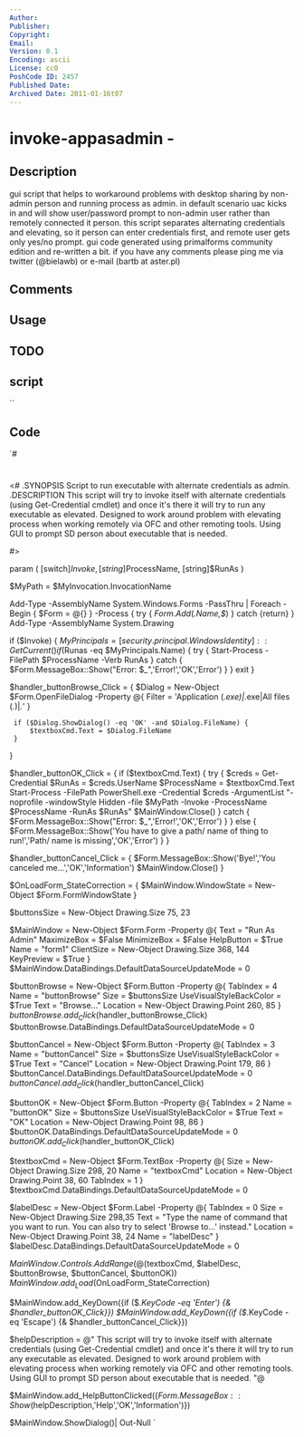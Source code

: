 ```yaml
---
Author: 
Publisher: 
Copyright: 
Email: 
Version: 0.1
Encoding: ascii
License: cc0
PoshCode ID: 2457
Published Date: 
Archived Date: 2011-01-16t07
---
```


# invoke-appasadmin - 

## Description

gui script that helps to workaround problems with desktop sharing by non-admin person and running process as admin. in default scenario uac kicks in and will show user/password prompt to non-admin user rather than remotely connected it person. this script separates alternating credentials and elevating, so it person can enter credentials first, and remote user gets only yes/no prompt. gui code generated using primalforms community edition and re-written a bit. if you have any comments please ping me via twitter (@bielawb) or e-mail (bartb at aster.pl)

## Comments



## Usage



## TODO



## script

``

## Code

`#
 #
 
 <#
     .SYNOPSIS
         Script to run executable with alternate credentials as admin.
     .DESCRIPTION
         This script will try to invoke itself with alternate credentials (using Get-Credential cmdlet) and once it's there it will try to run any executable as elevated.
         Designed to work around problem with elevating process when working remotely via OFC and other remoting tools.
         Using GUI to prompt SD person about executable that is needed.
 
 
 #>
 
 param (
     [switch]$Invoke,
     [string]$ProcessName,
     [string]$RunAs
 )
 
 $MyPath = $MyInvocation.InvocationName
 
 Add-Type -AssemblyName System.Windows.Forms -PassThru | Foreach -Begin { $Form = @{} } -Process { try { $Form.Add($_.Name,$_) } catch {return} }
 Add-Type -AssemblyName System.Drawing
 
 if ($Invoke) {
     $MyPrincipals = [security.principal.WindowsIdentity]::GetCurrent()
     if ($Runas -eq $MyPrincipals.Name) {
         try { 
             Start-Process -FilePath $ProcessName -Verb RunAs
         } catch {
             $Form.MessageBox::Show("Error: $_",'Error!','OK','Error')
         }
     }
     exit
 }
 
 
 $handler_buttonBrowse_Click = {
     $Dialog = New-Object $Form.OpenFileDialog -Property @{
         Filter = 'Application (*.exe)|*.exe|All files (*.*)|*.*'
     }
   
     if ($Dialog.ShowDialog() -eq 'OK' -and $Dialog.FileName) {
         $textboxCmd.Text = $Dialog.FileName
     }
 }
 
 $handler_buttonOK_Click = {
     if ($textboxCmd.Text) {
         try {
             $creds = Get-Credential
             $RunAs = $creds.UserName
             $ProcessName = $textboxCmd.Text
             Start-Process -FilePath PowerShell.exe -Credential $creds -ArgumentList "-noprofile -windowStyle Hidden -file $MyPath -Invoke -ProcessName $ProcessName -RunAs $RunAs"
             $MainWindow.Close()
         } catch {
             $Form.MessageBox::Show("Error: $_",'Error!','OK','Error')
         }
     } else {
         $Form.MessageBox::Show('You have to give a path/ name of thing to run!','Path/ name is missing','OK','Error')
     }
 }
 
 $handler_buttonCancel_Click =  {
     $Form.MessageBox::Show('Bye!','You canceled me...','OK','Information')
     $MainWindow.Close()
 }
 
 $OnLoadForm_StateCorrection = {
 	$MainWindow.WindowState = New-Object $Form.FormWindowState
 }
 
 $buttonsSize = New-Object Drawing.Size 75, 23
 
 $MainWindow = New-Object $Form.Form -Property @{
     Text = "Run As Admin"
     MaximizeBox = $False
     MinimizeBox = $False
     HelpButton = $True
     Name = "form1"
     ClientSize = New-Object Drawing.Size 368, 144
     KeyPreview = $True
 }
 $MainWindow.DataBindings.DefaultDataSourceUpdateMode = 0
 
 $buttonBrowse = New-Object $Form.Button -Property @{
     TabIndex = 4
     Name = "buttonBrowse"
     Size = $buttonsSize
     UseVisualStyleBackColor = $True
     Text = "Browse..."
     Location = New-Object Drawing.Point 260, 85
 }
 $buttonBrowse.add_Click($handler_buttonBrowse_Click)
 $buttonBrowse.DataBindings.DefaultDataSourceUpdateMode = 0
 
 $buttonCancel = New-Object $Form.Button -Property @{
     TabIndex = 3
     Name = "buttonCancel"
     Size = $buttonsSize
     UseVisualStyleBackColor = $True
     Text = "Cancel"
     Location = New-Object Drawing.Point 179, 86
 }
 $buttonCancel.DataBindings.DefaultDataSourceUpdateMode = 0
 $buttonCancel.add_Click($handler_buttonCancel_Click)
 
 $buttonOK = New-Object $Form.Button -Property @{
     TabIndex = 2
     Name = "buttonOK"
     Size = $buttonsSize
     UseVisualStyleBackColor = $True
     Text = "OK"
     Location = New-Object Drawing.Point 98, 86
 }
 $buttonOK.DataBindings.DefaultDataSourceUpdateMode = 0
 $buttonOK.add_Click($handler_buttonOK_Click)
 
 $textboxCmd = New-Object $Form.TextBox -Property @{
     Size = New-Object Drawing.Size 298, 20
     Name = "textboxCmd"
     Location = New-Object Drawing.Point 38, 60
     TabIndex = 1
 }
 $textboxCmd.DataBindings.DefaultDataSourceUpdateMode = 0
 
 $labelDesc = New-Object $Form.Label -Property @{
     TabIndex = 0
     Size = New-Object Drawing.Size 298,35
     Text = "Type the name of command that you want to run. You can also try to select 'Browse to...' instead."
     Location = New-Object Drawing.Point 38, 24
     Name = "labelDesc"
 }
 $labelDesc.DataBindings.DefaultDataSourceUpdateMode = 0
 
 $MainWindow.Controls.AddRange(@($textboxCmd, $labelDesc, $buttonBrowse, $buttonCancel, $buttonOK))
 $MainWindow.add_Load($OnLoadForm_StateCorrection)
 
 $MainWindow.add_KeyDown({if ($_.KeyCode -eq 'Enter') {& $handler_buttonOK_Click}})
 $MainWindow.add_KeyDown({if ($_.KeyCode -eq 'Escape') {& $handler_buttonCancel_Click}})
 
 $helpDescription = @"
 This script will try to invoke itself with alternate credentials (using Get-Credential cmdlet) and once it's there it will try to run any executable as elevated.
 Designed to work around problem with elevating process when working remotely via OFC and other remoting tools.
 Using GUI to prompt SD person about executable that is needed.
 "@
 
 $MainWindow.add_HelpButtonClicked({$Form.MessageBox::Show($helpDescription,'Help','OK','Information')})
 
 $MainWindow.ShowDialog()| Out-Null
`

